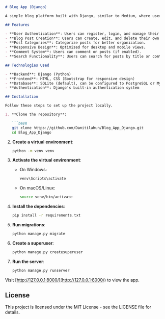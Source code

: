 ```markdown
# Blog App (Django)

A simple blog platform built with Django, similar to Medium, where users can create, edit, and read blog posts. The application supports user authentication, CRUD operations for posts, and a clean, user-friendly design.

## Features

- **User Authentication**: Users can register, login, and manage their accounts.
- **Blog Post Creation**: Users can create, edit, and delete their own blog posts.
- **Post Categories**: Categorize posts for better organization.
- **Responsive Design**: Optimized for desktop and mobile views.
- **Comment System**: Users can comment on posts (if enabled).
- **Search Functionality**: Users can search for posts by title or content.

## Technologies Used

- **Backend**: Django (Python)
- **Frontend**: HTML, CSS (Bootstrap for responsive design)
- **Database**: SQLite (default), can be configured to PostgreSQL or MySQL
- **Authentication**: Django's built-in authentication system

## Installation

Follow these steps to set up the project locally.

1. **Clone the repository**:

   ```bash
   git clone https://github.com/Danitilahun/Blog_App_Django.git
   cd Blog_App_Django
   ```

2. **Create a virtual environment**:

   ```bash
   python -m venv venv
   ```

3. **Activate the virtual environment**:

   - On Windows:

     ```bash
     venv\Scripts\activate
     ```

   - On macOS/Linux:

     ```bash
     source venv/bin/activate
     ```

4. **Install the dependencies**:

   ```bash
   pip install -r requirements.txt
   ```

5. **Run migrations**:

   ```bash
   python manage.py migrate
   ```

6. **Create a superuser**:

   ```bash
   python manage.py createsuperuser
   ```

7. **Run the server**:

   ```bash
   python manage.py runserver
   ```

Visit [http://127.0.0.1:8000/](http://127.0.0.1:8000/) to view the app.

## License

This project is licensed under the MIT License - see the LICENSE file for details.
```